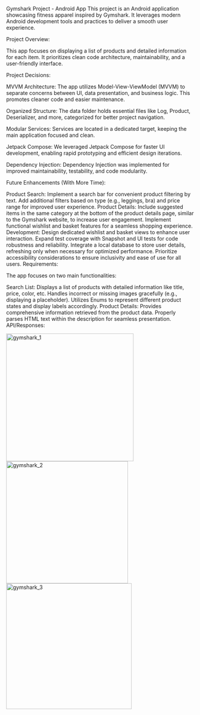Gymshark Project - Android App
This project is an Android application showcasing fitness apparel inspired by Gymshark. It leverages modern Android development tools and practices to deliver a smooth user experience.

Project Overview:

This app focuses on displaying a list of products and detailed information for each item. It prioritizes clean code architecture, maintainability, and a user-friendly interface.

Project Decisions:

MVVM Architecture: The app utilizes Model-View-ViewModel (MVVM) to separate concerns between UI, data presentation, and business logic. This promotes cleaner code and easier maintenance.

Organized Structure: The data folder holds essential files like Log, Product, Deserializer, and more, categorized for better project navigation.

Modular Services: Services are located in a dedicated target, keeping the main application focused and clean.

Jetpack Compose: We leveraged Jetpack Compose for faster UI development, enabling rapid prototyping and efficient design iterations.

Dependency Injection: Dependency Injection was implemented for improved maintainability, testability, and code modularity.

Future Enhancements (With More Time):

Product Search:
Implement a search bar for convenient product filtering by text.
Add additional filters based on type (e.g., leggings, bra) and price range for improved user experience.
Product Details:
Include suggested items in the same category at the bottom of the product details page, similar to the Gymshark website, to increase user engagement.
Implement functional wishlist and basket features for a seamless shopping experience.
Development:
Design dedicated wishlist and basket views to enhance user interaction.
Expand test coverage with Snapshot and UI tests for code robustness and reliability.
Integrate a local database to store user details, refreshing only when necessary for optimized performance.
Prioritize accessibility considerations to ensure inclusivity and ease of use for all users.
Requirements:

The app focuses on two main functionalities:

Search List:
Displays a list of products with detailed information like title, price, color, etc.
Handles incorrect or missing images gracefully (e.g., displaying a placeholder).
Utilizes Enums to represent different product states and display labels accordingly.
Product Details:
Provides comprehensive information retrieved from the product data.
Properly parses HTML text within the description for seamless presentation.
API/Responses:

<img width="342" alt="gymshark_1" src="https://github.com/kanav22/gym_project/assets/5936688/f3b3581c-74af-4d35-80d2-9c07ca72abec">
<img width="327" alt="gymshark_2" src="https://github.com/kanav22/gym_project/assets/5936688/b9f2edf4-19d5-4f11-9bab-3c0afda9a2bb">
<img width="337" alt="gymshark_3" src="https://github.com/kanav22/gym_project/assets/5936688/5e6cccf2-fc6f-4154-8d72-207030bd8393">




